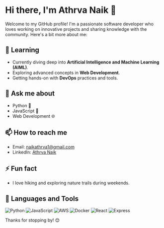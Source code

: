 # Hi there, I'm Athrva Naik 👋

Welcome to my GitHub profile! I'm a passionate software developer who loves working on innovative projects and sharing knowledge with the community. Here's a bit more about me:

## 🌱 Learning
- Currently diving deep into **Artificial Intelligence and Machine Learning (AIML)**.
- Exploring advanced concepts in **Web Development**.
- Getting hands-on with **DevOps** practices and tools.

## 💬 Ask me about
- Python 🐍
- JavaScript 📜
- Web Development 🌐


## 📫 How to reach me
- Email: [naikathrva1@gmail.com](mailto:naikathrva1@gmail.com.com)
- LinkedIn: [Athrva Naik](https://www.linkedin.com/in/athrvanaik)

## ⚡ Fun fact
- I love hiking and exploring nature trails during weekends.

## 🚀 Languages and Tools
![Python](https://img.shields.io/badge/Python-3776AB?style=for-the-badge&logo=python&logoColor=white)
![JavaScript](https://img.shields.io/badge/JavaScript-F7DF1E?style=for-the-badge&logo=javascript&logoColor=black)
![AWS](https://img.shields.io/badge/AWS-232F3E?style=for-the-badge&logo=amazon-aws&logoColor=white)
![Docker](https://img.shields.io/badge/Docker-2496ED?style=for-the-badge&logo=docker&logoColor=white)
![React](https://img.shields.io/badge/React-20232A?style=for-the-badge&logo=react&logoColor=61DAFB)
![Express](https://img.shields.io/badge/Express-000000?style=for-the-badge&logo=express&logoColor=white)

Thanks for stopping by! 😊
